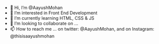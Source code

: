 - 👋 Hi, I’m @AayushMohan
- 👀 I’m interested in Front End Development
- 🌱 I’m currently learning HTML, CSS & JS
- 💞️ I’m looking to collaborate on ...
- 📫 How to reach me ...
on twitter: @AayushMohan, and on Instagram: @thisisaayushmohan
<!---
AayushMohan/AayushMohan is a ✨ special ✨ repository because its `README.md` (this file) appears on your GitHub profile.
You can click the Preview link to take a look at your changes.
--->
